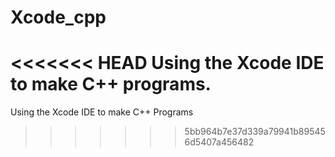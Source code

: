 # Xcode_cpp
<<<<<<< HEAD
Using the Xcode IDE to make C++ programs.
=======
Using the Xcode IDE to make C++ Programs
>>>>>>> 5bb964b7e37d339a79941b895456d5407a456482

